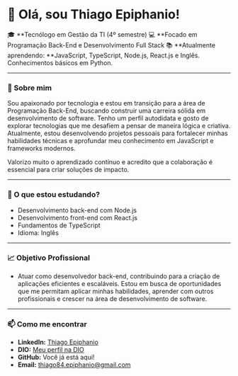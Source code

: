 # 👋 Olá, sou Thiago Epiphanio!
🎓 **Tecnólogo em Gestão da TI (4º semestre)
💻 **Focado em Programação Back-End e Desenvolvimento Full Stack
📚 **Atualmente aprendendo: **JavaScript, TypeScript, Node.js, React.js e Inglês. Conhecimentos básicos em Python.

---

### 🚀 Sobre mim
Sou apaixonado por tecnologia e estou em transição para a área de Programação Back-End, buscando construir uma carreira sólida em desenvolvimento de software.
Tenho um perfil autodidata e gosto de explorar tecnologias que me desafiem a pensar de maneira lógica e criativa.
Atualmente, estou desenvolvendo projetos pessoais para fortalecer minhas habilidades técnicas e aprofundar meu conhecimento em JavaScript e frameworks modernos.

Valorizo muito o aprendizado contínuo e acredito que a colaboração é essencial para criar soluções de impacto.

---

### 🌱 O que estou estudando?
- Desenvolvimento back-end com Node.js
- Desenvolvimento front-end com React.js
- Fundamentos de TypeScript
- Idioma: Inglês

 ---
 
### 📈 Objetivo Profissional
- Atuar como desenvolvedor back-end, contribuindo para a criação de aplicações eficientes e escaláveis. Estou em busca de oportunidades que me permitam aplicar minhas habilidades, aprender com outros profissionais e crescer na área de desenvolvimento de software.

---

### 📫 Como me encontrar  
- **LinkedIn:** [Thiago Epiphanio](https://www.linkedin.com/in/thiago-epiphanio-da-silva-18319396/)  
- **DIO:** [Meu perfil na DIO](https://www.dio.me/users/thiago84_epiphanio)  
- **GitHub:** Você já está aqui!
- **Email:** thiago84.epiphanio@gmail.com

